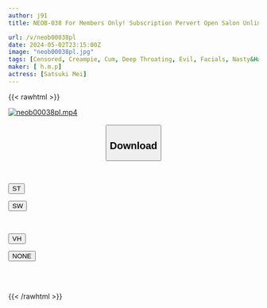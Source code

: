```yaml
---
author: j91
title: NEOB-038 For Members Only! Subscription Pervert Open Salon Unlimited Number Of Shots SP Mei Satsuki

url: /v/neob00038pl
date: 2024-05-02T23:15:00Z
image: "neob00038pl.jpg"
tags: [Censored, Creampie, Cum, Deep Throating, Evil, Facials, Nasty&Hardcore, Promiscuity, Restraint, Solowork]
maker: [ h.m.p]
actress: [Satsuki Mei]
---
```



{{< rawhtml >}}

<div class="video" data-videoid="DGde9Wl2W1Uky3Y">
    <a href="javascript:;">
        <img src="/v/neob00038pl/neob00038pl.jpg" width="WIDTH" height="HEIGHT" alt="neob00038pl.mp4" loading="lazy">
    </a>
</div>

<script type="text/javascript" src="https://j91.asia/asset/on-demand-st.js"></script>

<br>
  <link rel="stylesheet" href="https://j91.asia/asset/bs5.css">
  
  <center>
  <button class="btn btn-primary" type="button" data-bs-toggle="collapse" data-bs-target=".multi-collapse" aria-expanded="false" aria-controls="multiCollapseExample1 multiCollapseExample2"><h2>Download</h2></button></center>
</p>
<div class="row">
  <div class="col">
    <div class="collapse multi-collapse" id="multiCollapseExample1">
      <div class="card card-body">
	      	      <br>
<div class="buttons">  
<p><a href="https://streamtape.to/v/DGde9Wl2W1Uky3Y" target="_blank"><button class="btn-hover color-3"><i class="fa fa-download"></i> ST</button></a></p>
<p><a href="https://asnwish.com/5vhi0rr35uu0" target="_blank"><button class="btn-hover color-2"><i class="fa fa-download"></i> SW</button></a></p></div>
    </div>
  </div>
</div>
  <div class="col">
    <div class="collapse multi-collapse" id="multiCollapseExample2">
      <div class="card card-body">
	      <br>
<div class="buttons">
<p><a href="https://vidhidevip.com/file/khastp089u55"><button class="btn-hover color-8"><i class="fa fa-download"></i> VH</button></a></p>
<p><a href="javascript:;"><button class="btn-hover color-9"><i class="fa fa-download"></i> NONE</button></a></p></div>
<br><br>
      </div>
    </div>
  </div>
</div>

{{< /rawhtml >}}